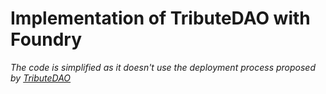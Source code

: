 # Implementation of TributeDAO with Foundry

_The code is simplified as it doesn't use the deployment process proposed by [TributeDAO](https://tributedao.com/docs/intro/overview-and-benefits/)_
